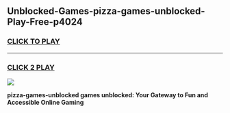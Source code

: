 
## Unblocked-Games-pizza-games-unblocked-Play-Free-p4024
<h3>
<a href="https://premium76.site?title=pizza-games-unblocked&ref=10A">CLICK TO PLAY</a></h3>
<hr>

<h3>
<a href="https://premium76.site?title=pizza-games-unblocked&ref=10A">CLICK 2 PLAY</a>
  
</h3>

<a href="https://premium76.site?title=pizza-games-unblocked&ref=10A"><img src="https://clearcache.store/games.png"></a>


**pizza-games-unblocked games unblocked: Your Gateway to Fun and Accessible Online Gaming**

